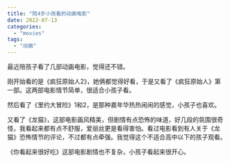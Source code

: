 ```yaml
---
title: "陪4岁小孩看的动画电影"
date: 2022-07-13
categories: 
  - "movies"
tags: 
  - "动画"
---
```


最近陪孩子看了几部动画电影，觉得还不错。

刚开始看的是《疯狂原始人2》，她俩都觉得好看，于是又看了《疯狂原始人》第一部。这两部电影情节简单，很适合小孩子看。

然后看了《里约大冒险》1和2，是那种嘉年华热热闹闹的感觉，小孩子也喜欢。

又看了《龙猫》，这部电影画风精美，但剧情有点恐怖的味道，好几段的氛围很奇怪，我看起来都有点不舒服，爱丽丝更是看得害怕。看过电影看到有人关于《龙猫》恐怖情节的评论，不过都有点牵强。我觉得这个不适合高中以下的孩子观看。

《你看起来很好吃》这部电影剧情也不复杂，小孩子看起来很开心。
